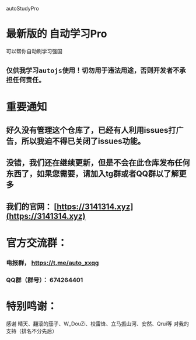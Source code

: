 autoStudyPro
# 最新版的 自动学习Pro
可以帮你自动刷学习强国
## `仅供我学习autojs使用！切勿用于违法用途，否则开发者不承担任何责任。`

# 重要通知
## 好久没有管理这个仓库了，已经有人利用issues打广告，所以我迫不得已关闭了issues功能。  
## 没错，我们还在继续更新，但是不会在此仓库发布任何东西了，如果您需要，请加入tg群或者QQ群以了解更多
## 我们的官网： [https://3141314.xyz](https://3141314.xyz)

# 官方交流群：
### 电报群， https://t.me/auto_xxqg
### QQ群（群号）： 674264401

# 特别鸣谢：
感谢 晴天、翻滚的茄子、W_DouZi、校雷锋、立马振山河、安然、Qrui等 对我的支持（排名不分先后）  
